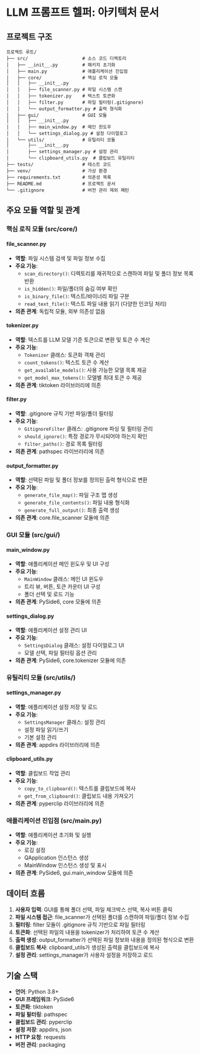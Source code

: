 # LLM 프롬프트 헬퍼: 아키텍처 문서

## 프로젝트 구조

```
프로젝트 루트/
├── src/                    # 소스 코드 디렉토리
│   ├── __init__.py         # 패키지 초기화
│   ├── main.py             # 애플리케이션 진입점
│   ├── core/               # 핵심 로직 모듈
│   │   ├── __init__.py
│   │   ├── file_scanner.py # 파일 시스템 스캔
│   │   ├── tokenizer.py    # 텍스트 토큰화
│   │   ├── filter.py       # 파일 필터링(.gitignore)
│   │   └── output_formatter.py # 출력 형식화
│   ├── gui/                # GUI 모듈
│   │   ├── __init__.py
│   │   ├── main_window.py  # 메인 윈도우
│   │   └── settings_dialog.py # 설정 다이얼로그
│   └── utils/              # 유틸리티 모듈
│       ├── __init__.py
│       ├── settings_manager.py # 설정 관리
│       └── clipboard_utils.py  # 클립보드 유틸리티
├── tests/                  # 테스트 코드
├── venv/                   # 가상 환경
├── requirements.txt        # 의존성 목록
├── README.md               # 프로젝트 문서
└── .gitignore              # 버전 관리 제외 패턴
```

## 주요 모듈 역할 및 관계

### 핵심 로직 모듈 (src/core/)

#### file_scanner.py
- **역할**: 파일 시스템 검색 및 파일 정보 수집
- **주요 기능**:
  - `scan_directory()`: 디렉토리를 재귀적으로 스캔하여 파일 및 폴더 정보 목록 반환
  - `is_hidden()`: 파일/폴더의 숨김 여부 확인
  - `is_binary_file()`: 텍스트/바이너리 파일 구분
  - `read_text_file()`: 텍스트 파일 내용 읽기 (다양한 인코딩 처리)
- **의존 관계**: 독립적 모듈, 외부 의존성 없음

#### tokenizer.py
- **역할**: 텍스트를 LLM 모델 기준 토큰으로 변환 및 토큰 수 계산
- **주요 기능**:
  - `Tokenizer` 클래스: 토큰화 객체 관리
  - `count_tokens()`: 텍스트 토큰 수 계산
  - `get_available_models()`: 사용 가능한 모델 목록 제공
  - `get_model_max_tokens()`: 모델별 최대 토큰 수 제공
- **의존 관계**: tiktoken 라이브러리에 의존

#### filter.py
- **역할**: .gitignore 규칙 기반 파일/폴더 필터링
- **주요 기능**:
  - `GitignoreFilter` 클래스: .gitignore 파싱 및 필터링 관리
  - `should_ignore()`: 특정 경로가 무시되어야 하는지 확인
  - `filter_paths()`: 경로 목록 필터링
- **의존 관계**: pathspec 라이브러리에 의존

#### output_formatter.py
- **역할**: 선택된 파일 및 폴더 정보를 정의된 출력 형식으로 변환
- **주요 기능**:
  - `generate_file_map()`: 파일 구조 맵 생성
  - `generate_file_contents()`: 파일 내용 형식화
  - `generate_full_output()`: 최종 출력 생성
- **의존 관계**: core.file_scanner 모듈에 의존

### GUI 모듈 (src/gui/)

#### main_window.py
- **역할**: 애플리케이션 메인 윈도우 및 UI 구성
- **주요 기능**:
  - `MainWindow` 클래스: 메인 UI 윈도우
  - 트리 뷰, 버튼, 토큰 카운터 UI 구성
  - 폴더 선택 및 로드 기능
- **의존 관계**: PySide6, core 모듈에 의존

#### settings_dialog.py
- **역할**: 애플리케이션 설정 관리 UI
- **주요 기능**:
  - `SettingsDialog` 클래스: 설정 다이얼로그 UI
  - 모델 선택, 파일 필터링 옵션 관리
- **의존 관계**: PySide6, core.tokenizer 모듈에 의존

### 유틸리티 모듈 (src/utils/)

#### settings_manager.py
- **역할**: 애플리케이션 설정 저장 및 로드
- **주요 기능**:
  - `SettingsManager` 클래스: 설정 관리
  - 설정 파일 읽기/쓰기
  - 기본 설정 관리
- **의존 관계**: appdirs 라이브러리에 의존

#### clipboard_utils.py
- **역할**: 클립보드 작업 관리
- **주요 기능**:
  - `copy_to_clipboard()`: 텍스트를 클립보드에 복사
  - `get_from_clipboard()`: 클립보드 내용 가져오기
- **의존 관계**: pyperclip 라이브러리에 의존

### 애플리케이션 진입점 (src/main.py)
- **역할**: 애플리케이션 초기화 및 실행
- **주요 기능**:
  - 로깅 설정
  - QApplication 인스턴스 생성
  - MainWindow 인스턴스 생성 및 표시
- **의존 관계**: PySide6, gui.main_window 모듈에 의존

## 데이터 흐름

1. **사용자 입력**: GUI를 통해 폴더 선택, 파일 체크박스 선택, 복사 버튼 클릭
2. **파일 시스템 접근**: file_scanner가 선택된 폴더를 스캔하여 파일/폴더 정보 수집
3. **필터링**: filter 모듈이 .gitignore 규칙 기반으로 파일 필터링
4. **토큰화**: 선택된 파일의 내용을 tokenizer가 처리하여 토큰 수 계산
5. **출력 생성**: output_formatter가 선택된 파일 정보와 내용을 정의된 형식으로 변환
6. **클립보드 복사**: clipboard_utils가 생성된 출력을 클립보드에 복사
7. **설정 관리**: settings_manager가 사용자 설정을 저장하고 로드

## 기술 스택

- **언어**: Python 3.8+
- **GUI 프레임워크**: PySide6
- **토큰화**: tiktoken
- **파일 필터링**: pathspec
- **클립보드 관리**: pyperclip
- **설정 저장**: appdirs, json
- **HTTP 요청**: requests
- **버전 관리**: packaging
